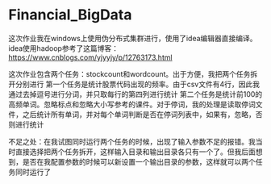 # Financial_BigData
这次作业我在windows上使用伪分布式集群进行，使用了idea编辑器直接编译。
idea使用hadoop参考了这篇博客：https://www.cnblogs.com/yjyyjy/p/12763173.html

这次作业包含两个任务：stockcount和wordcount。出于方便，我把两个任务拆开分别进行
第一个任务是统计股票代码出现的频率。由于csv文件有4行，因此我通过去掉逗号进行分词，并只取每行的第四列进行统计
第二个任务是统计前100的高频单词。忽略标点和忽略大小写参考的课件。对于停词，我的处理是读取停词文件，之后统计所有单词，并对每个单词判断是否在停词列表中，如果有，忽略，否则进行统计

不足之处：在我试图同时运行两个任务的时候，出现了输入参数不足的报错。我当时直接选择把两个任务拆开，这样输入目录和输出目录各只有一个了。但我后面想到，是否在我配置参数的时候可以新设置一个输出目录的参数，这样就可以两个任务同时运行了
